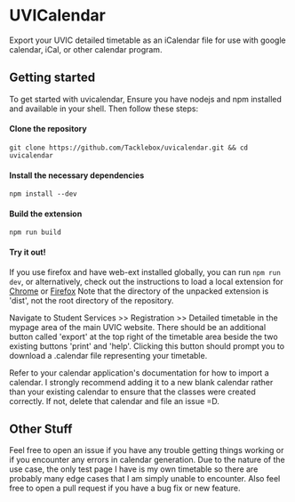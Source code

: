 # UVICalendar
Export your UVIC detailed timetable as an iCalendar file for use with google calendar, iCal, or other calendar program.

## Getting started
To get started with uvicalendar, Ensure you have nodejs and npm installed and available in your shell. Then follow these steps:

#### Clone the repository
````
git clone https://github.com/Tacklebox/uvicalendar.git && cd uvicalendar
````
#### Install the necessary dependencies 
````
npm install --dev
````
#### Build the extension
````
npm run build
````
#### Try it out!
If you use firefox and have web-ext installed globally, you can run `npm run dev`, or alternatively,
check out the instructions to load a local extension for [Chrome](https://developer.chrome.com/extensions/getstarted#unpacked) or [Firefox](https://www.youtube.com/watch?time_continue=13&v=cer9EUKegG4)
Note that the directory of the unpacked extension is 'dist', not the root directory of the repository.

Navigate to Student Services >> Registration >> Detailed timetable in the mypage area of the main UVIC website. There should be an additional
button called 'export' at the top right of the timetable area beside the two existing buttons 'print' and 'help'. Clicking this button 
should prompt you to download a .calendar file representing your timetable.

Refer to your calendar application's documentation for how to import a calendar. I strongly recommend adding it to a new blank calendar
rather than your existing calendar to ensure that the classes were created correctly. If not, delete that calendar and file an issue =D.

## Other Stuff
Feel free to open an issue if you have any trouble getting things working or if you encounter any errors in calendar generation.
Due to the nature of the use case, the only test page I have is my own timetable so there are probably many edge cases that I am simply
unable to encounter. Also feel free to open a pull request if you have a bug fix or new feature.
